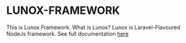 # LUNOX-FRAMEWORK
This is Lunox Framework. What is Lunox? Lunox is Laravel-Flavoured NodeJs framework. See full documentation [here](https://lunox.js.org)
